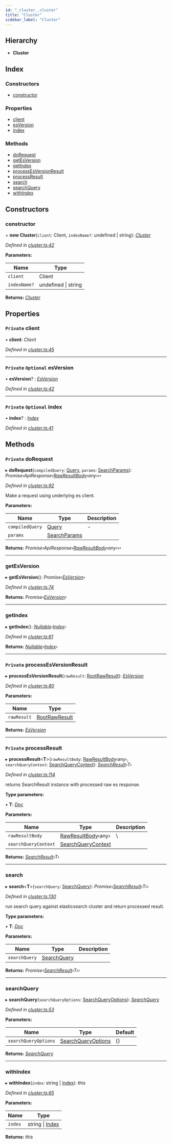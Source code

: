 ```yaml
---
id: "_cluster_.cluster"
title: "Cluster"
sidebar_label: "Cluster"
---
```


## Hierarchy

* **Cluster**

## Index

### Constructors

* [constructor](_cluster_.cluster.md#constructor)

### Properties

* [client](_cluster_.cluster.md#private-client)
* [esVersion](_cluster_.cluster.md#private-optional-esversion)
* [index](_cluster_.cluster.md#private-optional-index)

### Methods

* [doRequest](_cluster_.cluster.md#private-dorequest)
* [getEsVersion](_cluster_.cluster.md#getesversion)
* [getIndex](_cluster_.cluster.md#getindex)
* [processEsVersionResult](_cluster_.cluster.md#private-processesversionresult)
* [processResult](_cluster_.cluster.md#private-processresult)
* [search](_cluster_.cluster.md#search)
* [searchQuery](_cluster_.cluster.md#searchquery)
* [withIndex](_cluster_.cluster.md#withindex)

## Constructors

###  constructor

\+ **new Cluster**(`client`: Client, `indexName?`: undefined | string): *[Cluster](_cluster_.cluster.md)*

*Defined in [cluster.ts:42](https://github.com/kindritskyiMax/elasticmagic-js/blob/c9215ce/src/cluster.ts#L42)*

**Parameters:**

Name | Type |
------ | ------ |
`client` | Client |
`indexName?` | undefined &#124; string |

**Returns:** *[Cluster](_cluster_.cluster.md)*

## Properties

### `Private` client

• **client**: *Client*

*Defined in [cluster.ts:45](https://github.com/kindritskyiMax/elasticmagic-js/blob/c9215ce/src/cluster.ts#L45)*

___

### `Private` `Optional` esVersion

• **esVersion**? : *[EsVersion](_cluster_.esversion.md)*

*Defined in [cluster.ts:42](https://github.com/kindritskyiMax/elasticmagic-js/blob/c9215ce/src/cluster.ts#L42)*

___

### `Private` `Optional` index

• **index**? : *[Index](_cluster_.index.md)*

*Defined in [cluster.ts:41](https://github.com/kindritskyiMax/elasticmagic-js/blob/c9215ce/src/cluster.ts#L41)*

## Methods

### `Private` doRequest

▸ **doRequest**(`compiledQuery`: [Query](../modules/_search_.md#query), `params`: [SearchParams](../modules/_search_.md#searchparams)): *Promise‹ApiResponse‹[RawResultBody](../modules/_types_.md#rawresultbody)‹any›››*

*Defined in [cluster.ts:92](https://github.com/kindritskyiMax/elasticmagic-js/blob/c9215ce/src/cluster.ts#L92)*

Make a request using underlying es client.

**Parameters:**

Name | Type | Description |
------ | ------ | ------ |
`compiledQuery` | [Query](../modules/_search_.md#query) | - |
`params` | [SearchParams](../modules/_search_.md#searchparams) |   |

**Returns:** *Promise‹ApiResponse‹[RawResultBody](../modules/_types_.md#rawresultbody)‹any›››*

___

###  getEsVersion

▸ **getEsVersion**(): *Promise‹[EsVersion](_cluster_.esversion.md)›*

*Defined in [cluster.ts:74](https://github.com/kindritskyiMax/elasticmagic-js/blob/c9215ce/src/cluster.ts#L74)*

**Returns:** *Promise‹[EsVersion](_cluster_.esversion.md)›*

___

###  getIndex

▸ **getIndex**(): *[Nullable](../modules/_types_.md#nullable)‹[Index](_cluster_.index.md)›*

*Defined in [cluster.ts:61](https://github.com/kindritskyiMax/elasticmagic-js/blob/c9215ce/src/cluster.ts#L61)*

**Returns:** *[Nullable](../modules/_types_.md#nullable)‹[Index](_cluster_.index.md)›*

___

### `Private` processEsVersionResult

▸ **processEsVersionResult**(`rawResult`: [RootRawResult](../modules/_cluster_.md#rootrawresult)): *[EsVersion](_cluster_.esversion.md)*

*Defined in [cluster.ts:80](https://github.com/kindritskyiMax/elasticmagic-js/blob/c9215ce/src/cluster.ts#L80)*

**Parameters:**

Name | Type |
------ | ------ |
`rawResult` | [RootRawResult](../modules/_cluster_.md#rootrawresult) |

**Returns:** *[EsVersion](_cluster_.esversion.md)*

___

### `Private` processResult

▸ **processResult**<**T**>(`rawResultBody`: [RawResultBody](../modules/_types_.md#rawresultbody)‹any›, `searchQueryContext`: [SearchQueryContext](_search_.searchquerycontext.md)): *[SearchResult](_result_.searchresult.md)‹T›*

*Defined in [cluster.ts:114](https://github.com/kindritskyiMax/elasticmagic-js/blob/c9215ce/src/cluster.ts#L114)*

returns SearchResult instance with processed raw es response.

**Type parameters:**

▪ **T**: *[Doc](_document_.doc.md)*

**Parameters:**

Name | Type | Description |
------ | ------ | ------ |
`rawResultBody` | [RawResultBody](../modules/_types_.md#rawresultbody)‹any› | \ |
`searchQueryContext` | [SearchQueryContext](_search_.searchquerycontext.md) |   |

**Returns:** *[SearchResult](_result_.searchresult.md)‹T›*

___

###  search

▸ **search**<**T**>(`searchQuery`: [SearchQuery](_search_.searchquery.md)): *Promise‹[SearchResult](_result_.searchresult.md)‹T››*

*Defined in [cluster.ts:130](https://github.com/kindritskyiMax/elasticmagic-js/blob/c9215ce/src/cluster.ts#L130)*

run search query against elasticsearch cluster and return processed result.

**Type parameters:**

▪ **T**: *[Doc](_document_.doc.md)*

**Parameters:**

Name | Type | Description |
------ | ------ | ------ |
`searchQuery` | [SearchQuery](_search_.searchquery.md) |   |

**Returns:** *Promise‹[SearchResult](_result_.searchresult.md)‹T››*

___

###  searchQuery

▸ **searchQuery**(`searchQueryOptions`: [SearchQueryOptions](../modules/_search_.md#searchqueryoptions)): *[SearchQuery](_search_.searchquery.md)*

*Defined in [cluster.ts:53](https://github.com/kindritskyiMax/elasticmagic-js/blob/c9215ce/src/cluster.ts#L53)*

**Parameters:**

Name | Type | Default |
------ | ------ | ------ |
`searchQueryOptions` | [SearchQueryOptions](../modules/_search_.md#searchqueryoptions) |  {} |

**Returns:** *[SearchQuery](_search_.searchquery.md)*

___

###  withIndex

▸ **withIndex**(`index`: string | [Index](_cluster_.index.md)): *this*

*Defined in [cluster.ts:65](https://github.com/kindritskyiMax/elasticmagic-js/blob/c9215ce/src/cluster.ts#L65)*

**Parameters:**

Name | Type |
------ | ------ |
`index` | string &#124; [Index](_cluster_.index.md) |

**Returns:** *this*
